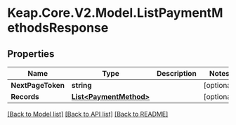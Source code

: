 # Keap.Core.V2.Model.ListPaymentMethodsResponse

## Properties

Name | Type | Description | Notes
------------ | ------------- | ------------- | -------------
**NextPageToken** | **string** |  | [optional] 
**Records** | [**List&lt;PaymentMethod&gt;**](PaymentMethod.md) |  | [optional] 

[[Back to Model list]](../README.md#documentation-for-models) [[Back to API list]](../README.md#documentation-for-api-endpoints) [[Back to README]](../README.md)


